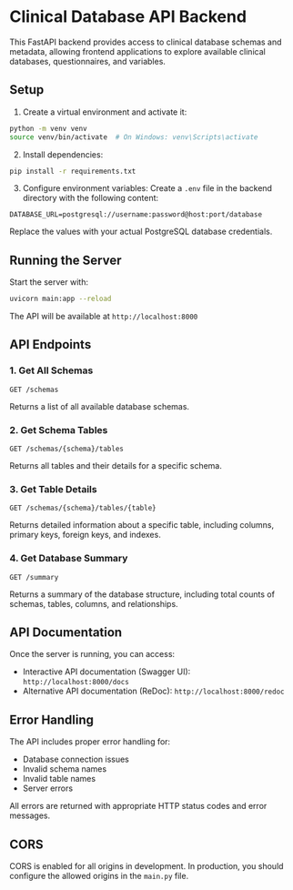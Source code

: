 # Clinical Database API Backend

This FastAPI backend provides access to clinical database schemas and metadata, allowing frontend applications to explore available clinical databases, questionnaires, and variables.

## Setup

1. Create a virtual environment and activate it:
```bash
python -m venv venv
source venv/bin/activate  # On Windows: venv\Scripts\activate
```

2. Install dependencies:
```bash
pip install -r requirements.txt
```

3. Configure environment variables:
Create a `.env` file in the backend directory with the following content:
```
DATABASE_URL=postgresql://username:password@host:port/database
```

Replace the values with your actual PostgreSQL database credentials.

## Running the Server

Start the server with:
```bash
uvicorn main:app --reload
```

The API will be available at `http://localhost:8000`

## API Endpoints

### 1. Get All Schemas
```
GET /schemas
```
Returns a list of all available database schemas.

### 2. Get Schema Tables
```
GET /schemas/{schema}/tables
```
Returns all tables and their details for a specific schema.

### 3. Get Table Details
```
GET /schemas/{schema}/tables/{table}
```
Returns detailed information about a specific table, including columns, primary keys, foreign keys, and indexes.

### 4. Get Database Summary
```
GET /summary
```
Returns a summary of the database structure, including total counts of schemas, tables, columns, and relationships.

## API Documentation

Once the server is running, you can access:
- Interactive API documentation (Swagger UI): `http://localhost:8000/docs`
- Alternative API documentation (ReDoc): `http://localhost:8000/redoc`

## Error Handling

The API includes proper error handling for:
- Database connection issues
- Invalid schema names
- Invalid table names
- Server errors

All errors are returned with appropriate HTTP status codes and error messages.

## CORS

CORS is enabled for all origins in development. In production, you should configure the allowed origins in the `main.py` file. 